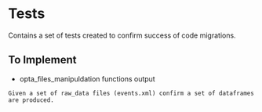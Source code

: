 # Tests

Contains a set of tests created to confirm success of code migrations.

## To Implement

- opta_files_manipuldation functions output

```
Given a set of raw_data files (events.xml) confirm a set of dataframes are produced.
```